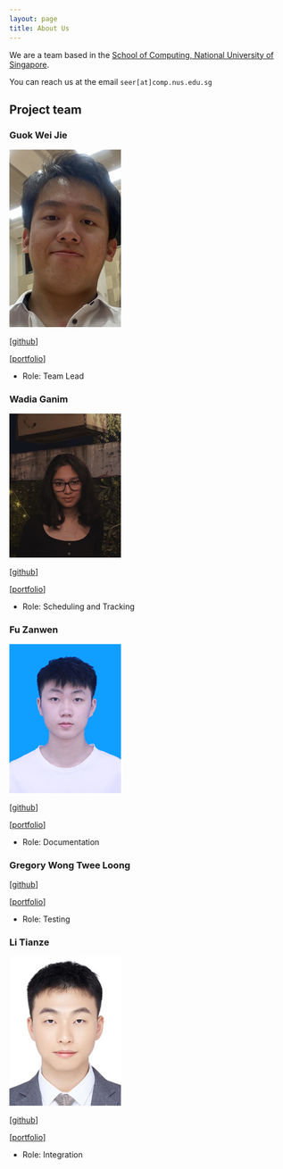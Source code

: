 ```yaml
---
layout: page
title: About Us
---
```


We are a team based in the [School of Computing, National University of Singapore](http://www.comp.nus.edu.sg).

You can reach us at the email `seer[at]comp.nus.edu.sg`

## Project team

### Guok Wei Jie

<img src="images/guokweijie.png" width="200px">

[[github](https://github.com/guokweijie)]

[[portfolio](team/guokweijie.md)]

* Role: Team Lead

### Wadia Ganim

<img src="images/wadia82.png" width="200px">

[[github](http://github.com/wadia82)]

[[portfolio](team/wadia82.md)]

* Role: Scheduling and Tracking

### Fu Zanwen

<img src="images/fuzanwenn.png" width="200px">

[[github](http://github.com/Fuzanwenn)]

[[portfolio](team/fuzanwenn.md)]

* Role: Documentation

### Gregory Wong Twee Loong

[[github](http://github.com/SpecOps2016)]

[[portfolio](team/specops2016.md)]

* Role: Testing

### Li Tianze

<img src="images/tzl0.png" width="200px">

[[github](http://github.com/TZL0)]

[[portfolio](team/tzl0.md)]

* Role: Integration
